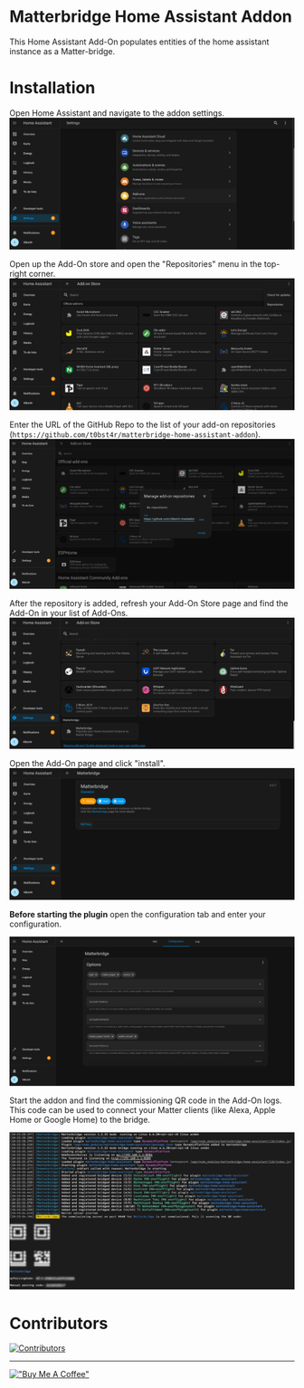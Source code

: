 # Matterbridge Home Assistant Addon

This Home Assistant Add-On populates entities of the home assistant instance as a Matter-bridge.

# Installation

Open Home Assistant and navigate to the addon settings.
![Home Assistant Settings](docs/hass-settings.png)

Open up the Add-On store and open the "Repositories" menu in the top-right corner.
![!Home Assistant Add-On Store](docs/hass-addon-store.png)

Enter the URL of the GitHub Repo to the list of your add-on repositories (`https://github.com/t0bst4r/matterbridge-home-assistant-addon`).
![Home Assistant Add Repository](docs/hass-add-repo.png)

After the repository is added, refresh your Add-On Store page and find the Add-On in your list of Add-Ons.
![Home Assistant Add-On Store with the new Add-On](docs/hass-addon-store-with-repo.png)

Open the Add-On page and click "install".
![Home Assistant Matterbridge Add-On](docs/hass-matterbridge-addon.png)

**Before starting the plugin** open the configuration tab and enter your configuration.

![Home Assistant Matterbridge Add-On Configuration](docs/hass-matterbridge-configuration.png)

Start the addon and find the commissioning QR code in the Add-On logs.
This code can be used to connect your Matter clients (like Alexa, Apple Home or Google Home) to the bridge.

![Matterbridge commissioning code](docs/matterbridge-commissioning.png)

# Contributors

[//]: # (x-release-please-start-version)

[![Contributors](https://contrib.rocks/image?repo=t0bst4r/matterbridge-home-assistant-addon&v=1.0.7)](https://github.com/t0bst4r/matterbridge-home-assistant-addon/graphs/contributors)

[//]: # (x-release-please-end)

---

[!["Buy Me A Coffee"](https://www.buymeacoffee.com/assets/img/custom_images/orange_img.png)](https://www.buymeacoffee.com/t0bst4r)
